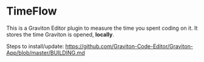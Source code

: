 # TimeFlow

This is a Graviton Editor plugin to measure the time you spent 
coding on it. It stores the time Graviton is opened, 
**locally**. 

Steps to install/update: 
https://github.com/Graviton-Code-Editor/Graviton-App/blob/master/BUILDING.md

